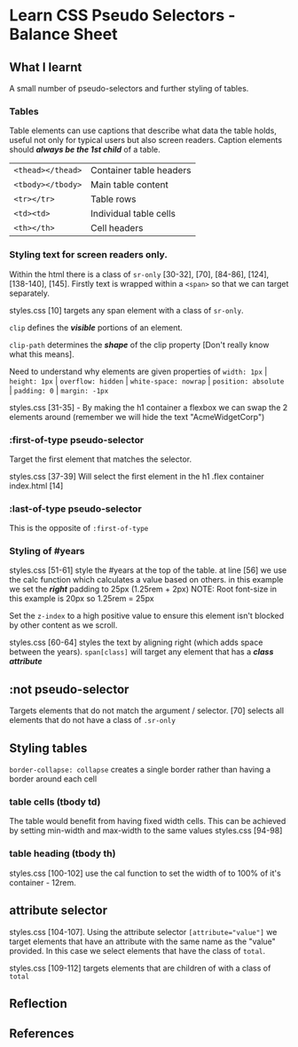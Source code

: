 # Learn CSS Pseudo Selectors - Balance Sheet

## What I learnt

A small number of pseudo-selectors and further styling of tables.

### Tables

Table elements can use captions that describe what data the table holds, useful not only for typical users but also screen readers. Caption elements should **_always be the 1st child_** of a table.

|                   |                         |
| ----------------- | ----------------------- |
| `<thead></thead>` | Container table headers |
| `<tbody></tbody>` | Main table content      |
| `<tr></tr>`       | Table rows              |
| `<td><td>`        | Individual table cells  |
| `<th></th>`       | Cell headers            |

### Styling text for screen readers only.

Within the html there is a class of `sr-only` [30-32], [70], [84-86], [124], [138-140], [145]. Firstly text is wrapped within a `<span>` so that we can target separately.

styles.css [10] targets any span element with a class of `sr-only`.

`clip` defines the **_visible_** portions of an element.

`clip-path` determines the **_shape_** of the clip property [Don't really know what this means].

Need to understand why elements are given properties of `width: 1px` | `height: 1px` | `overflow: hidden` | `white-space: nowrap` | `position: absolute` | `padding: 0` | `margin: -1px`

styles.css [31-35] - By making the h1 container a flexbox we can swap the 2 <span> elements around (remember we will hide the text "AcmeWidgetCorp")

### :first-of-type pseudo-selector

Target the first element that matches the selector.

styles.css [37-39] Will select the first <span> element in the h1 .flex container index.html [14]

### :last-of-type pseudo-selector

This is the opposite of `:first-of-type`

### Styling of #years

styles.css [51-61] style the #years at the top of the table. at line [56] we use the calc function which calculates a value based on others. in this example we set the **_right_** padding to 25px (1.25rem + 2px) NOTE: Root font-size in this example is 20px so 1.25rem = 25px

Set the `z-index` to a high positive value to ensure this element isn't blocked by other content as we scroll.

styles.css [60-64] styles the text by aligning right (which adds space between the years). `span[class]` will target any <span> element that has a **_class attribute_**

## :not pseudo-selector

Targets elements that do not match the argument / selector. [70] selects all <span> elements that do not have a class of `.sr-only`

## Styling tables

`border-collapse: collapse` creates a single border rather than having a border around each cell

### table cells (tbody td)

The table would benefit from having fixed width cells. This can be achieved by setting min-width and max-width to the same values styles.css [94-98]

### table heading (tbody th)

styles.css [100-102] use the cal function to set the width of <th> to 100% of it's container - 12rem.

## attribute selector

styles.css [104-107]. Using the attribute selector `[attribute="value"]` we target elements that have an attribute with the same name as the "value" provided. In this case we select <tr> elements that have the class of `total`.

styles.css [109-112] targets <th> elements that are children of <tr> with a class of `total`

## Reflection

## References
